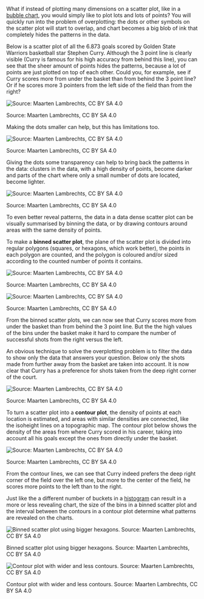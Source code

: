 What if instead of plotting many dimensions on a scatter plot, like in a <span class='internal-link'>[bubble chart](data-dense-scatter-plots)</span>, you would simply like to plot lots and lots of points? You will quickly run into the problem of overplotting: the dots or other symbols on the scatter plot will start to overlap, and chart becomes a big blob of ink that completely hides the patterns in the data.

Below is a scatter plot of all the 6.873 goals scored by Golden State Warriors basketball star Stephen Curry. Although the 3 point line is clearly visible (Curry is famous for his high accuracy from behind this line), you can see that the sheer amount of points hides the patterns, because a lot of points are just plotted on top of each other. Could you, for example, see if Curry scores more from under the basket than from behind the 3 point line? Or if he scores more 3 pointers from the left side of the field than from the right?

![Source: Maarten Lambrechts, CC BY SA 4.0](High%20data%20density%20visualisations%203afe7ec0f8c9410e84385e4de1bb7324/curry-overplotted.png)

Source: Maarten Lambrechts, CC BY SA 4.0

Making the dots smaller can help, but this has limitations too.

![Source: Maarten Lambrechts, CC BY SA 4.0](High%20data%20density%20visualisations%203afe7ec0f8c9410e84385e4de1bb7324/curry-overplotted-small-dots.png)

Source: Maarten Lambrechts, CC BY SA 4.0

Giving the dots some transparency can help to bring back the patterns in the data: clusters in the data, with a high density of points, become darker and parts of the chart where only a small number of dots are located, become lighter.

![Source: Maarten Lambrechts, CC BY SA 4.0](High%20data%20density%20visualisations%203afe7ec0f8c9410e84385e4de1bb7324/curry-overplotted-alpha.png)

Source: Maarten Lambrechts, CC BY SA 4.0

To even better reveal patterns, the data in a data dense scatter plot can be visually summarised by binning the data, or by drawing contours around areas with the same density of points.

To make a **binned scatter plot**, the plane of the scatter plot is divided into regular polygons (squares, or hexagons, which work better), the points in each polygon are counted, and the polygon is coloured and/or sized according to the counted number of points it contains.

![Source: Maarten Lambrechts, CC BY SA 4.0](High%20data%20density%20visualisations%203afe7ec0f8c9410e84385e4de1bb7324/curry-square-bins.png)

Source: Maarten Lambrechts, CC BY SA 4.0

![Source: Maarten Lambrechts, CC BY SA 4.0](High%20data%20density%20visualisations%203afe7ec0f8c9410e84385e4de1bb7324/curry-hex-bins.png)

Source: Maarten Lambrechts, CC BY SA 4.0

From the binned scatter plots, we can now see that Curry scores more from under the basket than from behind the 3 point line. But the the high values of the bins under the basket make it hard to compare the number of successful shots from the right versus the left.

An obvious technique to solve the overplotting problem is to filter the data to show only the data that answers your question. Below only the shots made from further away from the basket are taken into account. It is now clear that Curry has a preference for shots taken from the deep right corner of the court.

![Source: Maarten Lambrechts, CC BY SA 4.0](High%20data%20density%20visualisations%203afe7ec0f8c9410e84385e4de1bb7324/curry-hex-bins-20feet.png)

Source: Maarten Lambrechts, CC BY SA 4.0

To turn a scatter plot into a **contour plot**, the density of points at each location is estimated, and areas with similar densities are connected, like the isoheight lines on a topographic map. The contour plot below shows the density of the areas from where Curry scored in his career, taking into account all his goals except the ones from directly under the basket.

![Source: Maarten Lambrechts, CC BY SA 4.0](High%20data%20density%20visualisations%203afe7ec0f8c9410e84385e4de1bb7324/curry-hex-contours.png)

Source: Maarten Lambrechts, CC BY SA 4.0

From the contour lines, we can see that Curry indeed prefers the deep right corner of the field over the left one, but more to the center of the field, he scores more points to the left than to the right. 

Just like the a different number of buckets in a <span class='internal-link'>[histogram](histograms)</span> can result in a more or less revealing chart, the size of the bins in a binned scatter plot and the interval between the contours in a contour plot determine what patterns are revealed on the charts.

![Binned scatter plot using bigger hexagons. Source: Maarten Lambrechts, CC BY SA 4.0](High%20data%20density%20visualisations%203afe7ec0f8c9410e84385e4de1bb7324/curry-hex-20.png)

Binned scatter plot using bigger hexagons. Source: Maarten Lambrechts, CC BY SA 4.0

![Contour plot with wider and less contours. Source: Maarten Lambrechts, CC BY SA 4.0](High%20data%20density%20visualisations%203afe7ec0f8c9410e84385e4de1bb7324/curry-contour-40.png)

Contour plot with wider and less contours. Source: Maarten Lambrechts, CC BY SA 4.0